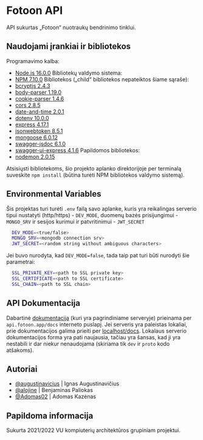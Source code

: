 # Fotoon API

API sukurtas „Fotoon“ nuotraukų bendrinimo tinklui.


## Naudojami įrankiai ir bibliotekos
Programavimo kalba:
 - [Node.js 16.0.0](https://nodejs.org/en/about/)
Bibliotekų valdymo sistema:
 - [NPM 7.10.0](https://docs.npmjs.com/about-npm)
Bibliotekos („child“ bibliotekos nepateiktos šiame sąraše):
 - [bcryptjs 2.4.3](https://www.npmjs.com/package/bcryptjs)
 - [body-parser 1.19.0](https://www.npmjs.com/package/body-parser)
 - [cookie-parser 1.4.6](https://www.npmjs.com/package/cookie-parser)
 - [cors 2.8.5](https://www.npmjs.com/package/cors)
 - [date-and-time 2.0.1](https://www.npmjs.com/package/date-and-time)
 - [dotenv 10.0.0](https://www.npmjs.com/package/dotenv)
 - [express 4.17.1](https://www.npmjs.com/package/express)
 - [jsonwebtoken 8.5.1](https://www.npmjs.com/package/jsonwebtoken)
 - [mongoose 6.0.12](https://www.npmjs.com/package/mongoose)
 - [swagger-jsdoc 6.1.0](https://www.npmjs.com/package/swagger-jsdoc)
 - [swagger-ui-express 4.1.6](https://www.npmjs.com/package/swagger-ui-express)
Papildomos bibliotekos:
 - [nodemon 2.0.15](https://www.npmjs.com/package/nodemon)

Atsisiųsti bibliotekoms, šio projekto aplanko direktorijoje per terminalą suveskite `npm install` (būtina turėti NPM bibliotekos valdymo sistemą).

## Environmental Variables
Šis projektas turi turėti `.env` failą savo aplanke, kuris yra reikalingas serverio tipui nustatyti (http/https) - `DEV_MODE`, duomenų bazės prisijungimui - `MONGO_SRV` ir sesijos kurimui ir patvritinimui - `JWT_SECRET`

```bash
  DEV_MODE=<true/false>
  MONGO_SRV=<mongodb connection srv>
  JWT_SECRET=<random string without ambiguous characters>
```
Jei buvo nurodyta, kad `DEV_MODE=false`, tada taip pat turi būti nurodyti šie parametrai:
```bash
  SSL_PRIVATE_KEY=<path to SSL private key>
  SSL_CERTIFICATE=<path to SSL certificate>
  SSL_CHAIN=<path to SSL chain>
```
    
## API Dokumentacija

Dabartinė [dokumentacija](https://api.fotoon.app/docs) (kuri yra pagrindiniame serveryje) prieinama per `api.fotoon.app/docs` interneto puslapį. Jei serveris yra paleistas lokaliai, prie dokumentacijos galima prieiti per [localhost/docs](localhost/docs). Lokalaus serverio dokumentacijos forma yra pati naujausia, tačiau yra šansas, kad ji yra nestabili ir dar niekur nenaudojama (skiriama tik `dev` ir `proto` kodo atšakoms).



## Autoriai

- [@augustinavicius](https://github.com/augustinavicius) | Ignas Augustinavičius
- [@alojine](https://github.com/alojine) | Benjaminas Paliokas
- [@Adomas02](https://github.com/Adomas02) | Adomas Kazėnas


## Papildoma informacija

Sukurta 2021/2022 VU kompiuterių architektūros grupiniam projektui.